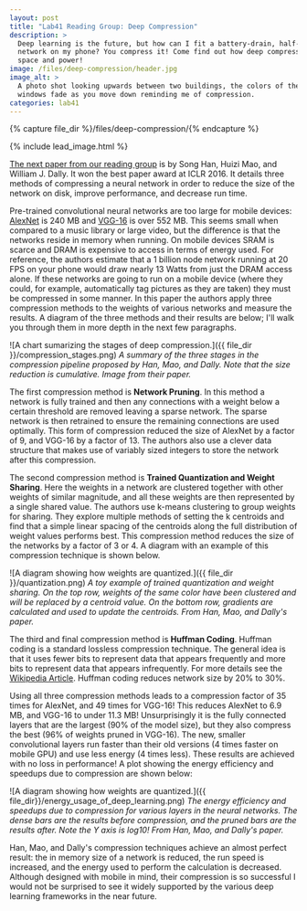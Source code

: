 ```yaml
---
layout: post
title: "Lab41 Reading Group: Deep Compression"
description: >
  Deep learning is the future, but how can I fit a battery-drain, half-gigabyte
  network on my phone? You compress it! Come find out how deep compression saves
  space and power!
image: /files/deep-compression/header.jpg
image_alt: >
  A photo shot looking upwards between two buildings, the colors of the
  windows fade as you move down reminding me of compression.
categories: lab41
---
```


{% capture file_dir %}/files/deep-compression/{% endcapture %}

{% include lead_image.html %}

[The next paper from our reading group][arxiv] is by Song Han, Huizi Mao, and William
J. Dally. It won the best paper award at ICLR 2016. It details three methods
of compressing a neural network in order to reduce the size of the network on
disk, improve performance, and decrease run time.

[arxiv]: https://arxiv.org/abs/1510.00149

Pre-trained convolutional neural networks are too large for mobile devices:
[AlexNet][an] is 240 MB and [VGG-16][vgg] is over 552 MB. This seems small
when compared to a music library or large video, but the difference is that
the networks reside in memory when running. On mobile devices SRAM is scarce
and DRAM is expensive to access in terms of energy used. For reference, the
authors estimate that a 1 billion node network running at 20 FPS on your phone
would draw nearly 13 Watts from just the DRAM access alone. If these networks
are going to run on a mobile device (where they could, for example,
automatically tag pictures as they are taken) they must be compressed in some
manner. In this paper the authors apply three compression methods to the
weights of various networks and measure the results. A diagram of the three
methods and their results are below; I'll walk you through them in more depth
in the next few paragraphs.

[an]: http://papers.nips.cc/paper/4824-imagenet-classification-with-deep-convolutional-neural-networks
[vgg]: https://arxiv.org/abs/1409.1556

![A chart sumarizing the stages of deep compression.]({{ file_dir }}/compression_stages.png)
_A summary of the three stages in the compression pipeline proposed by Han,
Mao, and Dally. Note that the size reduction is cumulative. Image from their
paper._

The first compression method is **Network Pruning**. In this method a network is
fully trained and then any connections with a weight below a certain threshold
are removed leaving a sparse network. The sparse network is then retrained to
ensure the remaining connections are used optimally. This form of compression
reduced the size of AlexNet by a factor of 9, and VGG-16 by a factor of 13.
The authors also use a clever data structure that makes use of variably sized
integers to store the network after this compression.

The second compression method is **Trained Quantization and Weight Sharing**.
Here the weights in a network are clustered together with other weights of
similar magnitude, and all these weights are then represented by a single
shared value. The authors use k-means clustering to group weights for sharing.
They explore multiple methods of setting the k centroids and find that a
simple linear spacing of the centroids along the full distribution of weight
values performs best. This compression method reduces the size of the networks
by a factor of 3 or 4. A diagram with an example of this compression technique
is shown below.

![A diagram showing how weights are quantized.]({{ file_dir
}}/quantization.png)
_A toy example of trained quantization and weight sharing. On the top row,
weights of the same color have been clustered and will be replaced by a
centroid value. On the bottom row, gradients are calculated and used to update
the centroids. From Han, Mao, and Dally's paper._

The third and final compression method is **Huffman Coding**. Huffman coding is a
standard lossless compression technique. The general idea is that it uses
fewer bits to represent data that appears frequently and more bits to
represent data that appears infrequently. For more details see the [Wikipedia
Article][wiki]. Huffman coding reduces network size by 20% to 30%.

[wiki]: https://en.wikipedia.org/wiki/Huffman_coding

Using all three compression methods leads to a compression factor of 35 times
for AlexNet, and 49 times for VGG-16! This reduces AlexNet to 6.9 MB, and
VGG-16 to under 11.3 MB! Unsurprisingly it is the fully connected layers that
are the largest (90% of the model size), but they also compress the best (96%
of weights pruned in VGG-16). The new, smaller convolutional layers run faster
than their old versions (4 times faster on mobile GPU) and use less energy (4
times less). These results are achieved with no loss in performance! A plot
showing the energy efficiency and speedups due to compression are shown below:

![A diagram showing how weights are quantized.]({{
file_dir}}/energy_usage_of_deep_learning.png)
_The energy efficiency and speedups due to compression for various layers in
the neural networks. The dense bars are the results before compression, and
the pruned bars are the results after. Note the Y axis is log10! From Han,
Mao, and Dally's paper._

Han, Mao, and Dally's compression techniques achieve an almost perfect result:
the in memory size of a network is reduced, the run speed is increased, and
the energy used to perform the calculation is decreased. Although designed
with mobile in mind, their compression is so successful I would not be
surprised to see it widely supported by the various deep learning frameworks
in the near future.
